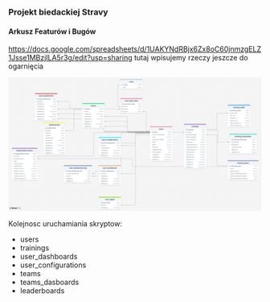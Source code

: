 ### Projekt biedackiej Stravy

#### Arkusz Featurów i Bugów
https://docs.google.com/spreadsheets/d/1UAKYNdRBjx6Zx8oC60jnmzgELZ1Jsse1MBzjILA5r3g/edit?usp=sharing
tutaj wpisujemy rzeczy jeszcze do ogarnięcia

![diagram](drawSQL-image-export-2025-01-05(1).png)

Kolejnosc uruchamiania skryptow:
 - users
 - trainings
 - user_dashboards
 - user_configurations
 - teams
 - teams_dasboards
 - leaderboards

